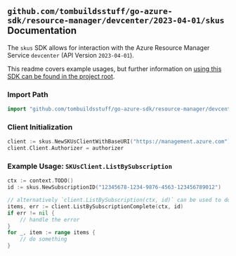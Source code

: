 
## `github.com/tombuildsstuff/go-azure-sdk/resource-manager/devcenter/2023-04-01/skus` Documentation

The `skus` SDK allows for interaction with the Azure Resource Manager Service `devcenter` (API Version `2023-04-01`).

This readme covers example usages, but further information on [using this SDK can be found in the project root](https://github.com/tombuildsstuff/go-azure-sdk/tree/main/docs).

### Import Path

```go
import "github.com/tombuildsstuff/go-azure-sdk/resource-manager/devcenter/2023-04-01/skus"
```


### Client Initialization

```go
client := skus.NewSKUsClientWithBaseURI("https://management.azure.com")
client.Client.Authorizer = authorizer
```


### Example Usage: `SKUsClient.ListBySubscription`

```go
ctx := context.TODO()
id := skus.NewSubscriptionID("12345678-1234-9876-4563-123456789012")

// alternatively `client.ListBySubscription(ctx, id)` can be used to do batched pagination
items, err := client.ListBySubscriptionComplete(ctx, id)
if err != nil {
	// handle the error
}
for _, item := range items {
	// do something
}
```
